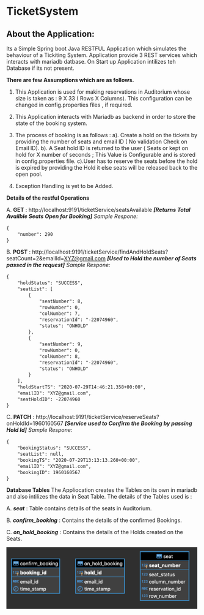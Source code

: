 # TicketSystem
## About the Application:
Its a Simple Spring boot Java RESTFUL Application which simulates the behaviour of a Tickiting System.
Application provide 3 REST services which interacts with mariadb datbase.
On Start up Application intilizes teh Database if its not present.

**There are few Assumptions which are as follows.**

1. This Application is used for making reservations in Auditorium whose size is taken as : 9 X 33 ( Rows X Columns). This configuration can be changed in config.properties files , if required.

2. This Application interacts with Mariadb as backend in order to store the state of the booking system.

3. The process of booking is as follows :
  a). Create a hold on the tickets by providing the number of seats and email ID ( No validation Check on Email ID).
  b). A Seat hold ID is returned to the user ( Seats or kept on hold for X number of seconds ; This Value is Configurable and is stored in config.properties file.
  c).User has to reserve the seats before the hold is expired by providing the Hold it else seats will be released back to the open pool.
  
  
4. Exception Handling is yet to be Added.

**Details of the restful Operations**

  A. **GET** : http://localhost:9191/ticketService/seatsAvailable ***[Returns Total Availble Seats Open for Booking]***
  *Sample Respone:*
```
{
    "number": 290
}
```
  B. **POST** : http://localhost:9191/ticketService/findAndHoldSeats?seatCount=2&emailId=XYZ@gmail.com ***[Used to Hold the number of Seats passed in the request]***
  *Sample Respone:*
```
{
    "holdStatus": "SUCCESS",
    "seatList": [
        {
            "seatNumber": 8,
            "rowNumber": 0,
            "colNumber": 7,
            "reservationId": "-22074960",
            "status": "ONHOLD"
        },
        {
            "seatNumber": 9,
            "rowNumber": 0,
            "colNumber": 8,
            "reservationId": "-22074960",
            "status": "ONHOLD"
        }
    ],
    "holdStartTS": "2020-07-29T14:46:21.358+00:00",
    "emailID": "XYZ@gmail.com",
    "seatHoldID": -22074960
}
```

  C. **PATCH** : http://localhost:9191/ticketService/reserveSeats?onHoldId=1960160567 ***[Service used to Confirm the Booking by passing Hold Id]***
  *Sample Respone:*
```
{
    "bookingStatus": "SUCCESS",
    "seatList": null,
    "bookingTS": "2020-07-29T13:13:13.260+00:00",
    "emailID": "XYZ@gmail.com",
    "bookingID": 1960160567
}
```

**Database Tables**
The Appliocation creates the Tables on its own in mariadb and also intilizes the data in Seat Table.
The details of the Tables used is :

A. ***seat*** : Table contains details of the seats in Auditorium.

B. ***confirm_booking*** : Contains the details of the confirmed Bookings.

C. ***on_hold_booking*** : Contains the details of the Holds created on the Seats.

<img src="images/Tables.png" width="500">
